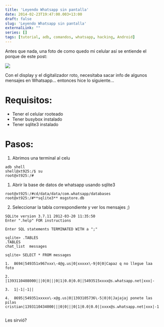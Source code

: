 ```yaml
---
title: 'Leyendo Whatsapp sin pantalla'
date: 2014-02-23T19:47:00.003+13:00
draft: false
slug: 'Leyendo Whatsapp sin pantalla'
externalLink: ""
series: []
tags: [tutorial, adb, comandos, whatsapp, hacking, Android]
---
```


Antes que nada, una foto de como quedo mi celular así se entiende el porque de este post:  

[![](http://1.bp.blogspot.com/-UCuTstnnoJk/UwmViEEZY3I/AAAAAAAAWv8/9tqGGYQECOs/s1600/1743595_10203157795488509_822009600_n.jpg)](http://1.bp.blogspot.com/-UCuTstnnoJk/UwmViEEZY3I/AAAAAAAAWv8/9tqGGYQECOs/s1600/1743595_10203157795488509_822009600_n.jpg)

Con el display y el digitalizador roto, necesitaba sacar info de algunos mensajes en Whatsapp... entonces hice lo siguiente...  
  
# Requisitos:  

- Tener el celular rooteado
- Tener busybox instalado
- Tener sqlite3 instalado

# Pasos:

1.  Abrimos una terminal al celu

```
adb shell  
shell@xt925:/$ su  
root@xt925:/#  
```
1.  Abrir la base de datos de whatsapp usando sqlite3

```
root@xt925:/#cd/data/data/com.whatsapp/databases
root@xt925:/#**sqlite3** msgstore.db  
```

2.  Seleccionar la tabla correspondiente y ver los mensajes ;)

```
SQLite version 3.7.11 2012-03-20 11:35:50
Enter ".help" FOR instructions

Enter SQL statements TERMINATED WITH a ";"
    
sqlite> .TABLES
.TABLES
chat_list  messages

sqlite> SELECT * FROM messages
    
1.  8694|549351x967xxx\-4@g.us|0|xxxxx\-9|0|0|Capaz q no llegue laa foto
    
2.  |1393110408000|||0|0|||0|1|0.0|0.0||5493515xxxx@s.whatsapp.net|xxx|-
    
3.  1|-1|-1||
    
4.  8695|549351xxxxx\-x@g.us|0|1393105736\-5|0|0|Jajajaj ponete las pilas cristian|1393110434000|||0|0|||0|1|0.0|0.0||xxxx@s.whatsapp.net|xxx|-1|-1|-1||
        
```
  
Les sirvió?